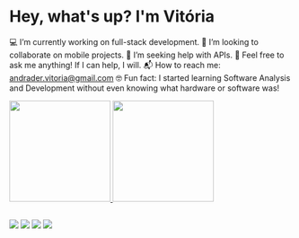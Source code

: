 # Hey, what's up? I'm Vitória

💻 I’m currently working on full-stack development.
🔭 I’m looking to collaborate on mobile projects.
🤝 I’m seeking help with APIs.
💬 Feel free to ask me anything! If I can help, I will.
📬 How to reach me: andrader.vitoria@gmail.com
🤓 Fun fact: I started learning Software Analysis and Development without even knowing what hardware or software was!

<div> 
  <a href="https://github.com/Vih-Rodrigues">
  <img height="180cm" src="https://github-readme-stats.vercel.app/api?username=Vih-Rodrigues&show_icons=true&theme=tokyonight&include_all_commits=true&count_private=true"/>
  <img height="180cm" src="https://github-readme-stats.vercel.app/api/top-langs/?username=Vih-Rodrigues&layout=compact&langs_count=168theme=tokyonight"/>
</div>

##
  
<div>
  <a href="https://instagram.com/vitoria_rodriguesa" target="_blank"><img src="https://img.shields.io/badge/-Instagram-%23E4405F?style=for-the-badge&logo=instagram&logoColor=white" target="_blank"></a>
 <a href="https://discord.gg/Viih#4781" target="_blank"><img src="https://img.shields.io/badge/Discord-7289DA?style=for-the-badge&logo=discord&logoColor=white" target="_blank"></a> 
  <a href = "mailto:andrader.vitoria@gmail.com"><img src="https://img.shields.io/badge/-Gmail-%23333?style=for-the-badge&logo=gmail&logoColor=white" target="_blank"></a>
  <a href="https://www.linkedin.com/in/vit%C3%B3ria-mercado/" target="_blank"><img src="https://img.shields.io/badge/-LinkedIn-%230077B5?style=for-the-badge&logo=linkedin&logoColor=white" target="_blank"></a> 
</div>
